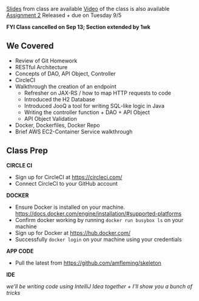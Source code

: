 [Slides](lectures/lecture-02.pdf) from class are available
[Video](https://cornell.mediasite.com/Mediasite/Catalog/catalogs/cs5356) of the class is also available
[Assignment 2](assignments/a2/a2.md) Released + due on Tuesday 9/5

**FYI Class cancelled on Sep 13; Section extended by 1wk**

We Covered
----
* Review of Git Homework
* RESTful Architecture
* Concepts of DAO, API Object, Controller
* CircleCI
* Walkthrough the creation of an endpoint
  * Refresher on JAX-RS / how to map HTTP requests to code
  * Introduced the H2 Database
  * Introduced JooQ a tool for writing SQL-like logic in Java
  * Writing the controller function + DAO + API Object
  * API Object Validation
* Docker, Dockerfiles, Docker Repo
* Brief AWS EC2-Container Service walkthrough

Class Prep
----

**CIRCLE CI**
* Sign up for CircleCI at https://circleci.com/
* Connect CircleCI to your GitHub account

**DOCKER**
* Ensure Docker is installed on your machine.  https://docs.docker.com/engine/installation/#supported-platforms
* Confirm docker working by running `docker run busybox ls` on your machine
* Sign up for Docker at https://hub.docker.com/
* Successfully `docker login` on your machine using your credentials

**APP CODE**
* Pull the latest from https://github.com/amfleming/skeleton

**IDE**

*we’ll be writing code using IntelliJ Idea together + I’ll show you a bunch of tricks*
